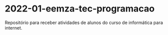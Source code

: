 # 2022-01-eemza-tec-programacao
Repositório para receber atividades de alunos do curso de informática para internet.
